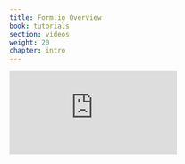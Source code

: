 ```yaml
---
title: Form.io Overview
book: tutorials
section: videos
weight: 20
chapter: intro
---
```


<div class="embed-responsive embed-responsive-16by9">
  <iframe class="embed-responsive-item" src="https://www.youtube.com/embed/oLsP67qKVDs?rel=0&amp;showinfo=0" frameborder="0" allowfullscreen></iframe>
</div>


